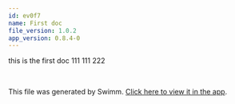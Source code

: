 ```yaml
---
id: ev0f7
name: First doc
file_version: 1.0.2
app_version: 0.8.4-0
---
```


this is the first doc 111 111 222

<br/>

This file was generated by Swimm. [Click here to view it in the app](http://localhost:5000/repos/Z2l0aHViJTNBJTNBb3QxJTNBJTNBZXJhbi1zd2ltbQ==/docs/ev0f7).